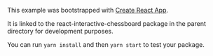 This example was bootstrapped with [Create React App](https://github.com/facebook/create-react-app).

It is linked to the react-interactive-chessboard package in the parent directory for development purposes.

You can run `yarn install` and then `yarn start` to test your package.
